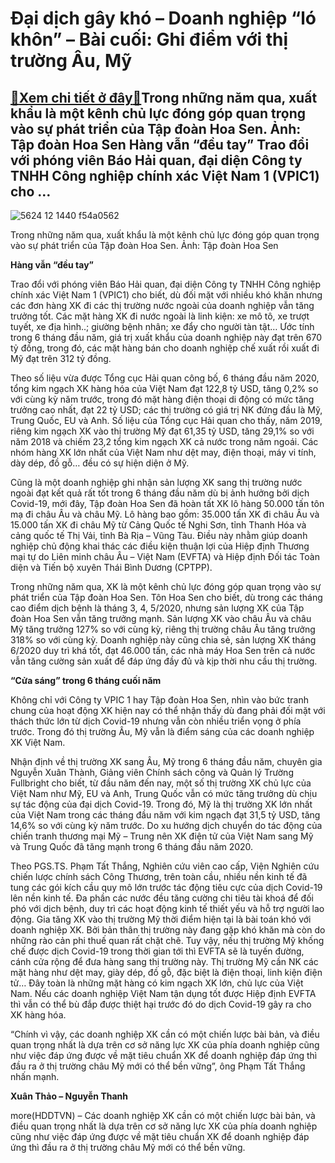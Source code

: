 Đại dịch gây khó – Doanh nghiệp “ló khôn” – Bài cuối: Ghi điểm với thị trường Âu, Mỹ
====================================================================================

[:gift:Xem chi tiết ở đây:gift:](https://hddtvn.com/dai-dich-gay-kho-doanh-nghiep-lo-khon-bai-cuoi-ghi-diem-voi-thi-truong-au-my/)Trong những năm qua, xuất khẩu là một kênh chủ lực đóng góp quan trọng vào sự phát triển của Tập đoàn Hoa Sen. Ảnh: Tập đoàn Hoa Sen Hàng vẫn “đều tay” Trao đổi với phóng viên Báo Hải quan, đại diện Công ty TNHH Công nghiệp chính xác Việt Nam 1 (VPIC1) cho …
------------------------------------------------------------------------------------------------------------------------------------------------------------------------------------------------------------------------------------------------------------------





![5624 12 1440 f54a0562](https://haiquanonline.com.vn/stores/news_dataimages/anhntp/082020/05/16/in_article/5624_12-_1440_F54A0562.jpg?rt=20200806072417 "undefined")


Trong những năm qua, xuất khẩu là một kênh chủ lực đóng góp quan trọng vào sự phát triển của Tập đoàn Hoa Sen. Ảnh: Tập đoàn Hoa Sen



**Hàng vẫn “đều tay”**


Trao đổi với phóng viên Báo Hải quan, đại diện Công ty TNHH Công nghiệp chính xác Việt Nam 1 (VPIC1) cho biết, dù đối mặt với nhiều khó khăn nhưng các đơn hàng XK đi các thị trường nước ngoài của doanh nghiệp vẫn tăng trưởng tốt. Các mặt hàng XK đi nước ngoài là linh kiện: xe mô tô, xe trượt tuyết, xe địa hình..; giường bệnh nhân; xe đẩy cho người tàn tật… Ước tính trong 6 tháng đầu năm, giá trị xuất khẩu của doanh nghiệp này đạt trên 670 tỷ đồng, trong đó, các mặt hàng bán cho doanh nghiệp chế xuất rồi xuất đi Mỹ đạt trên 312 tỷ đồng.





Theo số liệu vừa được Tổng cục Hải quan công bố, 6 tháng đầu năm 2020, tổng kim ngạch XK hàng hóa của Việt Nam đạt 122,8 tỷ USD, tăng 0,2% so với cùng kỳ năm trước, trong đó mặt hàng điện thoại di động có mức tăng trưởng cao nhất, đạt 22 tỷ USD; các thị trường có giá trị NK đứng đầu là Mỹ, Trung Quốc, EU và Anh. Số liệu của Tổng cục Hải quan cho thấy, năm 2019, riêng kim ngạch XK vào thị trường Mỹ đạt 61,35 tỷ USD, tăng 29,1% so với năm 2018 và chiếm 23,2 tổng kim ngạch XK cả nước trong năm ngoái. Các nhóm hàng XK lớn nhất của Việt Nam như dệt may, điện thoại, máy vi tính, dày dép, đồ gỗ… đều có sự hiện diện ở Mỹ.



Cũng là một doanh nghiệp ghi nhận sản lượng XK sang thị trường nước ngoài đạt kết quả rất tốt trong 6 tháng đầu năm dù bị ảnh hưởng bởi dịch Covid-19, mới đây, Tập đoàn Hoa Sen đã hoàn tất XK lô hàng 50.000 tấn tôn mạ đi châu Âu và châu Mỹ. Lô hàng bao gồm: 35.000 tấn XK đi châu Âu và 15.000 tấn XK đi châu Mỹ từ Cảng Quốc tế Nghi Sơn, tỉnh Thanh Hóa và cảng quốc tế Thị Vải, tỉnh Bà Rịa – Vũng Tàu. Điều này nhằm giúp doanh nghiệp chủ động khai thác các điều kiện thuận lợi của Hiệp định Thương mại tự do Liên minh châu Âu – Việt Nam (EVFTA) và Hiệp định Đối tác Toàn diện và Tiến bộ xuyên Thái Bình Dương (CPTPP).


Trong những năm qua, XK là một kênh chủ lực đóng góp quan trọng vào sự phát triển của Tập đoàn Hoa Sen. Tôn Hoa Sen cho biết, dù trong các tháng cao điểm dịch bệnh là tháng 3, 4, 5/2020, nhưng sản lượng XK của Tập đoàn Hoa Sen vẫn tăng trưởng mạnh. Sản lượng XK vào châu Âu và châu Mỹ tăng trưởng 127% so với cùng kỳ, riêng thị trường châu Âu tăng trưởng 318% so với cùng kỳ. Doanh nghiệp này cũng chia sẻ, sản lượng XK tháng 6/2020 duy trì khá tốt, đạt 46.000 tấn, các nhà máy Hoa Sen trên cả nước vẫn tăng cường sản xuất để đáp ứng đầy đủ và kịp thời nhu cầu thị trường.


**“Cửa sáng” trong 6 tháng cuối năm**


Không chỉ với Công ty VPIC 1 hay Tập đoàn Hoa Sen, nhìn vào bức tranh chung của hoạt động XK hiện nay có thể nhận thấy dù đang phải đối mặt với thách thức lớn từ dịch Covid-19 nhưng vẫn còn nhiều triển vọng ở phía trước. Trong đó thị trường Âu, Mỹ vẫn là điểm sáng của các doanh nghiệp XK Việt Nam.


Nhận định về thị trường XK sang Âu, Mỹ trong 6 tháng đầu năm, chuyên gia Nguyễn Xuân Thành, Giảng viên Chính sách công và Quản lý Trường Fullbright cho biết, từ đầu năm đến nay, một số thị trường XK chủ lực của Việt Nam như Mỹ, EU và Anh, Trung Quốc vẫn có mức tăng trưởng dù chịu sự tác động của đại dịch Covid-19. Trong đó, Mỹ là thị trường XK lớn nhất của Việt Nam trong các tháng đầu năm với kim ngạch đạt 31,5 tỷ USD, tăng 14,6% so với cùng kỳ năm trước. Do xu hướng dịch chuyển do tác động của chiến tranh thương mại Mỹ – Trung nên XK điện tử của Việt Nam sang Mỹ và Trung Quốc đã tăng mạnh trong 6 tháng đầu năm 2020.


Theo PGS.TS. Phạm Tất Thắng, Nghiên cứu viên cao cấp, Viện Nghiên cứu chiến lược chính sách Công Thương, trên toàn cầu, nhiều nền kinh tế đã tung các gói kích cầu quy mô lớn trước tác động tiêu cực của dịch Covid-19 lên nền kinh tế. Đa phần các nước đều tăng cường chi tiêu tài khoá để đối phó với dịch bệnh, duy trì các hoạt động kinh tế thiết yếu và hỗ trợ người lao động. Gia tăng XK vào thị trường Mỹ thời điểm hiện tại là bài toán khó với doanh nghiệp XK. Bởi bản thân thị trường này đang gặp khó khăn mà còn do những rào cản phi thuế quan rất chặt chẽ. Tuy vậy, nếu thị trường Mỹ khống chế được dịch Covid-19 trong thời gian tới thì EVFTA sẽ là tuyến đường, cánh cửa rộng để đưa hàng sang thị trường này. Thị trường Mỹ cần NK các mặt hàng như dệt may, giày dép, đồ gỗ, đặc biệt là điện thoại, linh kiện điện tử… Đây toàn là những mặt hàng có kim ngạch XK lớn, chủ lực của Việt Nam. Nếu các doanh nghiệp Việt Nam tận dụng tốt được Hiệp định EVFTA thì vẫn có thể bù đắp được thiệt hại trước đó do dịch Covid-19 gây ra cho XK hàng hóa.


“Chính vì vậy, các doanh nghiệp XK cần có một chiến lược bài bản, và điều quan trọng nhất là dựa trên cơ sở năng lực XK của phía doanh nghiệp cũng như việc đáp ứng được về mặt tiêu chuẩn XK để doanh nghiệp đáp ứng thì đầu ra ở thị trường châu Mỹ mới có thể bền vững”, ông Phạm Tất Thắng nhấn mạnh.




**Xuân Thảo – Nguyễn Thanh**



more(HDDTVN) – Các doanh nghiệp XK cần có một chiến lược bài bản, và điều quan trọng nhất là dựa trên cơ sở năng lực XK của phía doanh nghiệp cũng như việc đáp ứng được về mặt tiêu chuẩn XK để doanh nghiệp đáp ứng thì đầu ra ở thị trường châu Mỹ mới có thể bền vững.

